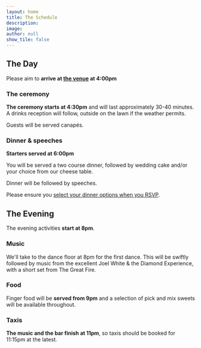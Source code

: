 ```yaml
---
layout: home
title: The Schedule
description: 
image: 
author: null
show_tile: false
---
```


<!-- <div class="4u 12u$(small)" style="margin-bottom: 2em">
    <span class="image">
        <img src="assets/images/{{ page.image }}" alt="">
    </span>
</div> -->
<div class="8u 12u$(small)" style="margin-bottom: 2em">
	<h2>The Day</h2>
	<p>Please aim to <strong>arrive at <a href="../venue">the venue</a> at 4:00pm</strong></p>
	<h3>The ceremony</h3>
	<p><strong>The ceremony starts at 4:30pm</strong> and will last approximately 30-40 minutes. A drinks reception will follow, outside on the lawn if the weather permits.</p>
	<p>Guests will be served canapés.</p>
	<h3>Dinner & speeches</h3>
	<p><strong>Starters served at 6:00pm</strong></p>
	<p>You will be served a two course dinner, followed by wedding cake and/or your choice from our cheese table.</p>
	<p>Dinner will be followed by speeches.</p>
	<p>Please ensure you <a href="../rsvp">select your dinner options when you RSVP</a>.</p>
</div>
<div class="8u 12u$(small)" style="margin-bottom: 2em">
	<h2>The Evening</h2>
	<p>The evening activities <strong>start at 8pm</strong>.</p>
	<h3>Music</h3>
	<p>We'll take to the dance floor at 8pm for the first dance. This will be swiftly followed by music from the excellent Joel White & the Diamond Experience, with a short set from The Great Fire. </p>
	<h3>Food</h3>
	<p>Finger food will be <strong>served from 9pm</strong> and a selection of pick and mix sweets will be available throughout.</p>
	<h3>Taxis</h3>
	<p><strong>The music and the bar finish at 11pm</strong>, so taxis should be booked for 11:15pm at the latest.</p>
</div>
<!-- <div class="4u 12u$(small)" style="margin-bottom: 2em">
    <span class="image">
        <img src="assets/images/{{ page.image }}" alt="">
    </span>
</div> -->